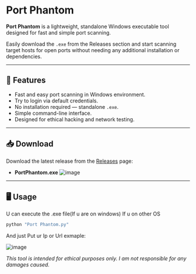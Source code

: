 # Port Phantom

**Port Phantom** is a lightweight, standalone Windows executable tool designed for fast and simple port scanning. 

Easily download the `.exe` from the Releases section and start scanning target hosts for open ports without needing any additional installation or dependencies.

---

## 🚀 Features

- Fast and easy port scanning in Windows environment.
- Try to login via default credentials.
- No installation required — standalone `.exe`.
- Simple command-line interface.
- Designed for ethical hacking and network testing.

---

## 📥 Download

Download the latest release from the [Releases](https://github.com/xj3j/Port-Phantom/releases) page:

- **PortPhantom.exe**
![image](https://github.com/user-attachments/assets/18fcbe9c-7f4c-4a07-9276-9cf96feb09b5)

---

## 🖥️ Usage

U can execute the .exe file(If u are on windows)
If u on other OS

```bash
python "Port Phantom.py"
```
And just Put ur Ip or Url exmaple:

![image](https://github.com/user-attachments/assets/ec9364bd-73ca-4c4d-93b2-b0d315eb9937)

*This tool is intended for ethical purposes only. I am not responsible for any  damages caused.*
